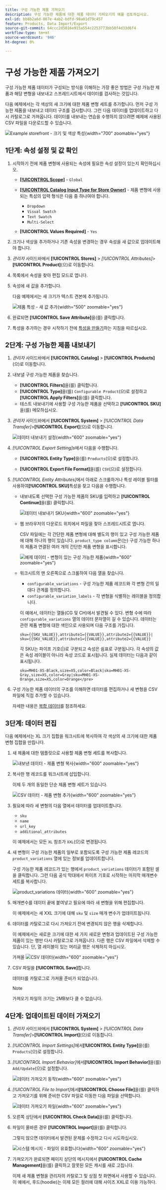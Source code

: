 ```yaml
---
title: 구성 가능한 제품 가져오기
description: 구성 가능한 제품에 대한 제품 데이터 가져오기의 예를 검토하십시오.
exl-id: bb8b2a6d-867e-4ab2-bdfd-98a01d79c457
feature: Products, Data Import/Export
source-git-commit: 64ccc2d5016e915a554c2253773bb50f4d33d6f4
workflow-type: tm+mt
source-wordcount: '946'
ht-degree: 0%

---
```


# 구성 가능한 제품 가져오기

구성 가능한 제품 데이터가 구성되는 방식을 이해하는 가장 좋은 방법은 구성 가능한 제품과 해당 변형을 내보내고 스프레드시트에서 데이터를 검사하는 것입니다.

다음 예제에서는 각 색상의 새 크기에 대한 제품 변형 세트를 추가합니다. 먼저 구성 가능한 제품을 내보내고 데이터 구조를 검사합니다. 그런 다음 데이터를 업데이트하고 다시 카탈로그로 가져옵니다. 데이터를 내보내는 연습을 수행하지 않으려면 예제에 사용된 CSV 파일을 다운로드할 수 있습니다.

![Example storefront - 크기 및 색상 특성](./assets/storefront-hoodie-new-size.png){width="700" zoomable="yes"}

## 1단계: 속성 설정 및 값 확인

1. 시작하기 전에 제품 변형에 사용되는 속성에 필요한 속성 설정이 있는지 확인하십시오.

   - [**[!UICONTROL Scope]**](../getting-started/websites-stores-views.md#scope-settings) - `Global`
   - [**[!UICONTROL Catalog Input Type for Store Owner]**](data-attributes-product.md) - 제품 변형에 사용되는 특성의 입력 형식은 다음 중 하나여야 합니다.

      - `Dropdown`
      - `Visual Swatch`
      - `Text Swatch`
      - `Multi-Select`

   - **[!UICONTROL Values Required]** - `Yes`

1. 크기나 색상을 추가하거나 기존 속성을 변경하는 경우 속성을 새 값으로 업데이트해야 합니다.

1. _관리자_ 사이드바에서 **[!UICONTROL Stores]** > _[!UICONTROL Attributes]_>**[!UICONTROL Product]**(으)로 이동합니다.

1. 목록에서 속성을 찾아 편집 모드로 엽니다.

1. 속성에 새 값을 추가합니다.

   다음 예제에서는 새 크기가 텍스트 견본에 추가됩니다.

   ![제품 특성 - 새 값 추가](./assets/data-transfer-configurable-product-add-new-attribute-value.png){width="500" zoomable="yes"}

1. 완료되면 **[!UICONTROL Save Attribute]**&#x200B;을(를) 클릭합니다.

1. 특성을 추가하는 경우 시작하기 전에 [특성을 만들기](../catalog/attribute-product-create.md)하는 지침을 따르십시오.

## 2단계: 구성 가능한 제품 내보내기

1. _관리자_ 사이드바에서 **[!UICONTROL Catalog]** > **[!UICONTROL Products]**(으)로 이동합니다.

1. 내보낼 구성 가능한 제품을 찾습니다.

   - **[!UICONTROL Filters]**&#x200B;을(를) 클릭합니다.
   - **[!UICONTROL Type]**&#x200B;을(를) `Configurable Product`(으)로 설정하고 **[!UICONTROL Apply Filters]**&#x200B;을(를) 클릭합니다.
   - 테스트 내보내기에 사용할 구성 가능한 제품을 선택하고 **[!UICONTROL SKU]**&#x200B;을(를) 메모하십시오.

1. _관리자_ 사이드바에서 **[!UICONTROL System]** > _[!UICONTROL Data Transfer]_>**[!UICONTROL Export]**(으)로 이동합니다.

   ![데이터 내보내기 설정](./assets/data-transfer-export-settings.png){width="600" zoomable="yes"}

1. _[!UICONTROL Export Setting]s_&#x200B;에서 다음을 수행합니다.

   - **[!UICONTROL Entity Type]**&#x200B;을(를) `Products`(으)로 설정합니다.

   - **[!UICONTROL Export File Format]**&#x200B;을(를) `CSV`(으)로 설정합니다.

1. _[!UICONTROL Entity Attributes]_&#x200B;에서 아래로 스크롤하거나 특성 레이블 필터를 사용하여&#x200B;**[!UICONTROL SKU]**&#x200B;특성을 찾고 다음을 수행합니다.

   - 내보내도록 선택한 구성 가능한 제품의 SKU를 입력하고 **[!UICONTROL Continue]**&#x200B;을(를) 클릭합니다.

     ![데이터 내보내기 SKU](./assets/data-transfer-export-sku.png){width="600" zoomable="yes"}

   - 웹 브라우저의 다운로드 위치에서 파일을 찾아 스프레드시트로 엽니다.

     CSV 파일에는 각 간단한 제품 변형에 대해 별도의 행이 있고 구성 가능한 제품에 대해 하나의 행이 있습니다. `product_type column`은(는) 구성 가능한 하나의 제품과 연결된 여러 개의 간단한 제품 변형을 표시합니다.

     ![예제 데이터 - 변형이 있는 구성 가능한 제품](./assets/data-transfer-csv-configurable-product.png){width="600" zoomable="yes"}

   - 워크시트의 맨 오른쪽으로 스크롤하여 다음 열을 찾습니다.

      - `configurable_variations` - 구성 가능한 제품 레코드와 각 변형 간의 일대다 관계를 정의합니다.
      - `configurable_variation_labels` - 각 변형을 식별하는 레이블을 정의합니다.

     이 예에서, 데이터는 열들(CG 및 CH)에서 발견될 수 있다. 변형 수에 따라 `configurable_variations` 열의 데이터 문자열이 길 수 있습니다. 데이터는 관련 제품 변형에 대한 색인으로 사용되며 다음 구조를 가집니다.

     ```text
     sku={{SKU_VALUE}},attribute1={{VALUE}},attribute2={{VALUE}}| sku={{SKU_VALUE}},attribute1={{VALUE}},attribute2={{VALUE}}
     ```

     각 SKU는 파이프 기호(|)로 구분되고 속성은 쉼표로 구분됩니다. 각 속성의 값은 속성 레이블이 아니라 속성 코드로 표시됩니다. 실제 데이터는 다음과 같이 표시됩니다.

     ```text
     sku=MH01-XS-Black,size=XS,color=Black|sku=MH01-XS-Gray,size=XS,color=Gray|sku=MH01-XS-Orange,size=XS,color=Orange</pre>
     ```

1. 구성 가능한 제품 데이터의 구조를 이해하면 데이터를 편집하거나 새 변형을 CSV 파일에 직접 추가할 수 있습니다.

   자세한 내용은 [복합 데이터](data-attributes-product.md#complex-product-data-attributes)를 참조하세요.

## 3단계: 데이터 편집

다음 예제에서는 XL 크기 집합을 워크시트에 복사하여 각 색상의 새 크기에 대한 제품 변형 집합을 만듭니다.

1. 새 제품에 대한 템플릿으로 사용할 제품 변형 세트를 복사합니다.

   ![내보낸 데이터 - 제품 변형 복사](./assets/data-transfer-export-configurable-copy-rows.png){width="600" zoomable="yes"}

1. 복사한 행 레코드를 워크시트에 삽입합니다.

   이제 두 개의 동일한 단순 제품 변형 세트가 있습니다.

   ![CSV 데이터 - 제품 변형 추가](./assets/data-transfer-export-configurable-copy-rows.png){width="600" zoomable="yes"}

1. 필요에 따라 새 변형의 다음 열에서 데이터를 업데이트합니다.

   - `sku`
   - `name`
   - `url_key`
   - `additional_attributes`

   이 예제에서는 모든 `XL` 참조가 `XXL`(으)로 변경됩니다.

1. 새 변형이 구성 가능한 제품의 일부로 포함되도록 구성 가능한 제품 레코드의 `product_variations` 열에 있는 정보를 업데이트합니다.

   구성 가능한 제품 레코드가 있는 행에서 `product_variations` 데이터가 포함된 셀을 클릭합니다. 그런 다음 공식 막대에서 파이프 기호로 시작하는 마지막 매개변수 세트를 복사합니다.

   ![product_variations 데이터](./assets/data-transfer-export-configurable-product-product-variations-data.png){width="600" zoomable="yes"}

1. 매개변수를 데이터 끝에 붙여넣고 필요에 따라 새 변형을 위해 편집합니다.

   이 예제에서는 새 XXL 크기에 대해 `sku` 및 `size` 매개 변수가 업데이트됩니다.

1. 데이터를 카탈로그로 다시 가져오기 전에 변경되지 않은 행을 삭제합니다.

   이 예제에서는 새로운 크기에 대한 세 가지 새로운 변형과 업데이트된 구성 가능한 제품이 있는 행만 다시 카탈로그로 가져옵니다. 다른 행은 CSV 파일에서 삭제할 수 있습니다. 단, 열 레이블이 있는 머리글 행은 삭제하지 마십시오.

   가져올 ![CSV 데이터](./assets/data-transfer-csv-configurable-product-data-ready-to-import.png){width="600" zoomable="yes"}

1. CSV 파일을 **[!UICONTROL Save]**&#x200B;합니다.

   데이터를 카탈로그로 가져올 준비가 되었습니다.

   >[!NOTE]
   >
   >가져오기 파일의 크기는 2MB보다 클 수 없습니다.

## 4단계: 업데이트된 데이터 가져오기

1. _관리자_ 사이드바에서 **[!UICONTROL System]** > _[!UICONTROL Data Transfer]_>**[!UICONTROL Import]**(으)로 이동합니다.

1. _[!UICONTROL Import Settings]_&#x200B;에서&#x200B;**[!UICONTROL Entity Type]**&#x200B;을(를) `Products`(으)로 설정합니다.

1. _[!UICONTROL Import Behavior]_&#x200B;에서&#x200B;**[!UICONTROL Import Behavior]**&#x200B;을(를) `Add/Update`(으)로 설정합니다.

   ![데이터 가져오기 동작](./assets/data-transfer-configurable-product-import-behavior.png){width="600" zoomable="yes"}

1. _[!UICONTROL File to Import]_&#x200B;에서&#x200B;**[!UICONTROL Choose File]**&#x200B;을(를) 클릭하고 가져오기를 위해 준비한 CSV 파일로 이동한 다음 파일을 선택합니다.

   ![데이터 가져오기 파일](./assets/data-import-file-to-import.png){width="600" zoomable="yes"}

1. 오른쪽 상단에서 **[!UICONTROL Check Data]**&#x200B;을(를) 클릭합니다.

1. 파일이 올바른 경우 **[!UICONTROL Import]**&#x200B;을(를) 클릭합니다.

   그렇지 않으면 데이터에서 발견된 문제를 수정하고 다시 시도하십시오.

   ![시스템 메시지 - 파일이 유효합니다](./assets/data-transfer-configurable-product-import-validation-results.png){width="600" zoomable="yes"}

1. 가져오기가 완료되면 페이지 상단의 메시지에서 **[!UICONTROL Cache Management]**&#x200B;을(를) 클릭하고 잘못된 모든 캐시를 새로 고칩니다.

   이제 새 제품 변형을 관리자의 카탈로그 및 상점 첫 화면에서 사용할 수 있습니다. 이 예에서, 후드(hoodie)는 이제 모든 컬러에 대해 사이즈 XXL로 이용 가능하다.
